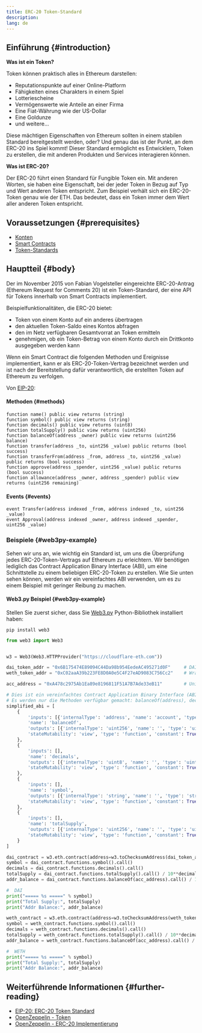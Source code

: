 ```yaml
---
title: ERC-20 Token-Standard
description:
lang: de
---
```


## Einführung {#introduction}

**Was ist ein Token?**

Token können praktisch alles in Ethereum darstellen:

- Reputationspunkte auf einer Online-Platform
- Fähigkeiten eines Charakters in einem Spiel
- Lotteriescheine
- Vermögenswerte wie Anteile an einer Firma
- Eine Fiat-Währung wie der US-Dollar
- Eine Goldunze
- und weitere...

Diese mächtigen Eigenschaften von Ethereum sollten in einem stabilen Standard bereitgestellt werden, oder? Und genau das ist der Punkt, an dem ERC-20 ins Spiel kommt! Dieser Standard ermöglicht es Entwicklern, Token zu erstellen, die mit anderen Produkten und Services interagieren können.

**Was ist ERC-20?**

Der ERC-20 führt einen Standard für Fungible Token ein. Mit anderen Worten, sie haben eine Eigenschaft, bei der jeder Token in Bezug auf Typ und Wert anderen Token entspricht. Zum Beispiel verhält sich ein ERC-20-Token genau wie der ETH. Das bedeutet, dass ein Token immer dem Wert aller anderen Token entspricht.

## Voraussetzungen {#prerequisites}

- [Konten](/developers/docs/accounts)
- [Smart Contracts](/developers/docs/smart-contracts/)
- [Token-Standards](/developers/docs/standards/tokens/)

## Hauptteil {#body}

Der im November 2015 von Fabian Vogelsteller eingereichte ERC-20-Antrag (Ethereum Request for Comments 20) ist ein Token-Standard, der eine API für Tokens innerhalb von Smart Contracts implementiert.

Beispielfunktionalitäten, die ERC-20 bietet:

- Token von einem Konto auf ein anderes übertragen
- den aktuellen Token-Saldo eines Kontos abfragen
- den im Netz verfügbaren Gesamtvorrat an Token ermitteln
- genehmigen, ob ein Token-Betrag von einem Konto durch ein Drittkonto ausgegeben werden kann

Wenn ein Smart Contract die folgenden Methoden und Ereignisse implementiert, kann er als ERC-20-Token-Vertrag bezeichnet werden und ist nach der Bereitstellung dafür verantwortlich, die erstellten Token auf Ethereum zu verfolgen.

Von [EIP-20](https://eips.ethereum.org/EIPS/eip-20):

#### Methoden {#methods}

```solidity
function name() public view returns (string)
function symbol() public view returns (string)
function decimals() public view returns (uint8)
function totalSupply() public view returns (uint256)
function balanceOf(address _owner) public view returns (uint256 balance)
function transfer(address _to, uint256 _value) public returns (bool success)
function transferFrom(address _from, address _to, uint256 _value) public returns (bool success)
function approve(address _spender, uint256 _value) public returns (bool success)
function allowance(address _owner, address _spender) public view returns (uint256 remaining)
```

#### Events {#events}

```solidity
event Transfer(address indexed _from, address indexed _to, uint256 _value)
event Approval(address indexed _owner, address indexed _spender, uint256 _value)
```

### Beispiele {#web3py-example}

Sehen wir uns an, wie wichtig ein Standard ist, um uns die Überprüfung jedes ERC-20-Token-Vertrags auf Ethereum zu erleichtern. Wir benötigen lediglich das Contract Application Binary Interface (ABI), um eine Schnittstelle zu einem beliebigen ERC-20-Token zu erstellen. Wie Sie unten sehen können, werden wir ein vereinfachtes ABI verwenden, um es zu einem Beispiel mit geringer Reibung zu machen.

#### Web3.py Beispiel {#web3py-example}

Stellen Sie zuerst sicher, dass Sie [Web3.py](https://web3py.readthedocs.io/en/stable/quickstart.html#installation) Python-Bibliothek installiert haben:

```
pip install web3
```

```python
from web3 import Web3


w3 = Web3(Web3.HTTPProvider("https://cloudflare-eth.com"))

dai_token_addr = "0x6B175474E89094C44Da98b954EedeAC495271d0F"     # DAI
weth_token_addr = "0xC02aaA39b223FE8D0A0e5C4F27eAD9083C756Cc2"    # Wrapped ether (WETH)

acc_address = "0xA478c2975Ab1Ea89e8196811F51A7B7Ade33eB11"        # Uniswap V2: DAI 2

# Dies ist ein vereinfachtes Contract Application Binary Interface (ABI) eines ERC-20 Token Contracts.
# Es werden nur die Methoden verfügbar gemacht: balanceOf(address), decimals(), symbol() und totalSupply()
simplified_abi = [
    {
        'inputs': [{'internalType': 'address', 'name': 'account', 'type': 'address'}],
        'name': 'balanceOf',
        'outputs': [{'internalType': 'uint256', 'name': '', 'type': 'uint256'}],
        'stateMutability': 'view', 'type': 'function', 'constant': True
    },
    {
        'inputs': [],
        'name': 'decimals',
        'outputs': [{'internalType': 'uint8', 'name': '', 'type': 'uint8'}],
        'stateMutability': 'view', 'type': 'function', 'constant': True
    },
    {
        'inputs': [],
        'name': 'symbol',
        'outputs': [{'internalType': 'string', 'name': '', 'type': 'string'}],
        'stateMutability': 'view', 'type': 'function', 'constant': True
    },
    {
        'inputs': [],
        'name': 'totalSupply',
        'outputs': [{'internalType': 'uint256', 'name': '', 'type': 'uint256'}],
        'stateMutability': 'view', 'type': 'function', 'constant': True
    }
]

dai_contract = w3.eth.contract(address=w3.toChecksumAddress(dai_token_addr), abi=simplified_abi)
symbol = dai_contract.functions.symbol().call()
decimals = dai_contract.functions.decimals().call()
totalSupply = dai_contract.functions.totalSupply().call() / 10**decimals
addr_balance = dai_contract.functions.balanceOf(acc_address).call() / 10**decimals

#  DAI
print("===== %s =====" % symbol)
print("Total Supply:", totalSupply)
print("Addr Balance:", addr_balance)

weth_contract = w3.eth.contract(address=w3.toChecksumAddress(weth_token_addr), abi=simplified_abi)
symbol = weth_contract.functions.symbol().call()
decimals = weth_contract.functions.decimals().call()
totalSupply = weth_contract.functions.totalSupply().call() / 10**decimals
addr_balance = weth_contract.functions.balanceOf(acc_address).call() / 10**decimals

#  WETH
print("===== %s =====" % symbol)
print("Total Supply:", totalSupply)
print("Addr Balance:", addr_balance)
```

## Weiterführende Informationen {#further-reading}

- [EIP-20: ERC-20 Token Standard](https://eips.ethereum.org/EIPS/eip-20)
- [OpenZeppelin - Token](https://docs.openzeppelin.com/contracts/3.x/tokens#ERC20)
- [OpenZeppelin - ERC-20 Implementierung](https://github.com/OpenZeppelin/openzeppelin-contracts/blob/master/contracts/token/ERC20/ERC20.sol)
